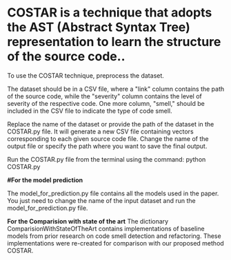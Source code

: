 # COSTAR is a technique that adopts the AST (Abstract Syntax Tree) representation to learn the structure of the source code.. 
To use the COSTAR technique, preprocess the dataset.

The dataset should be in a CSV file, where a "link" column contains the path of the source code, while the "severity" column contains the level of severity of the respective code. One more column, "smell," should be included in the CSV file to indicate the type of code smell.

Replace the name of the dataset or provide the path of the dataset in the COSTAR.py file. It will generate a new CSV file containing vectors corresponding to each given source code file. Change the name of the output file or specify the path where you want to save the final output.

Run the COSTAR.py file from the terminal using the command:
python COSTAR.py

**#For the model prediction**

The model_for_prediction.py file contains all the models used in the paper. You just need to change the name of the input dataset and run the model_for_prediction.py file.

**For the Comparision with state of the art**
The dictionary ComparisionWithStateOfTheArt contains implementations of baseline models from prior research on code smell detection and refactoring.
These implementations were re-created for comparison with our proposed method COSTAR.
